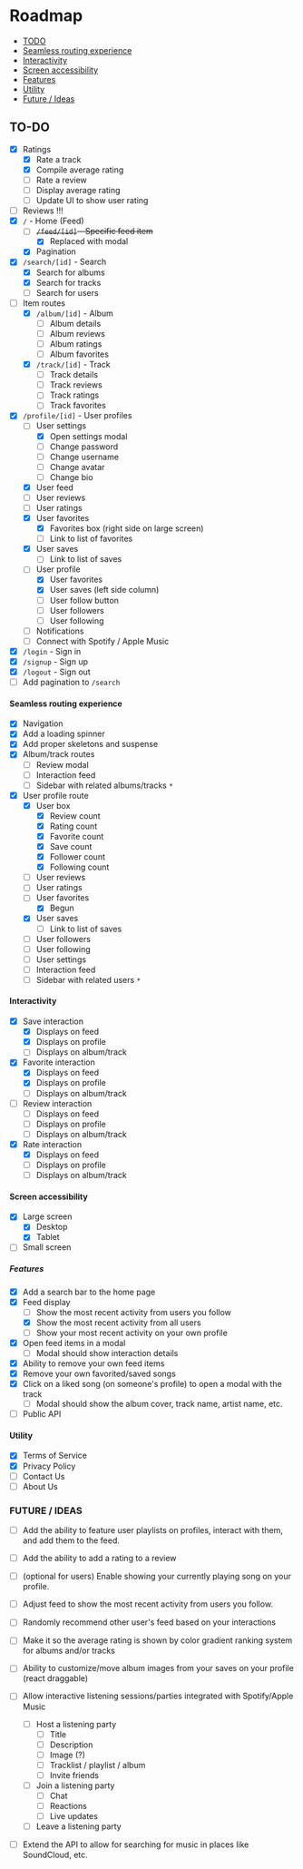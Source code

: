 # Roadmap

- [TODO](#to-do)
- [Seamless routing experience](#seamless-routing-experience)
- [Interactivity](#interactivity)
- [Screen accessibility](#screen-accessibility)
- [Features](#features)
- [Utility](#utility)
- [Future / Ideas](#future--ideas)

## TO-DO

- [x] Ratings
  - [x] Rate a track
  - [x] Compile average rating
  - [ ] Rate a review
  - [ ] Display average rating
  - [ ] Update UI to show user rating
- [ ] Reviews !!!
- [x] `/` - Home (Feed)
  - [ ] ~~`/feed/[id]` - Specific feed item~~
    - [x] Replaced with modal
  - [x] Pagination
- [x] `/search/[id]` - Search
  - [x] Search for albums
  - [x] Search for tracks
  - [ ] Search for users
- [ ] Item routes
  - [x] `/album/[id]` - Album
    - [ ] Album details
    - [ ] Album reviews
    - [ ] Album ratings
    - [ ] Album favorites
  - [x] `/track/[id]` - Track
    - [ ] Track details
    - [ ] Track reviews
    - [ ] Track ratings
    - [ ] Track favorites
- [x] `/profile/[id]` - User profiles
  - [ ] User settings
    - [x] Open settings modal
    - [ ] Change password
    - [ ] Change username
    - [ ] Change avatar
    - [ ] Change bio
  - [x] User feed
  - [ ] User reviews
  - [ ] User ratings
  - [x] User favorites
    - [x] Favorites box (right side on large screen)
    - [ ] Link to list of favorites
  - [x] User saves
    - [ ] Link to list of saves
  - [ ] User profile
    - [x] User favorites
    - [x] User saves (left side column)
    - [ ] User follow button
    - [ ] User followers
    - [ ] User following
  - [ ] Notifications
  - [ ] Connect with Spotify / Apple Music
- [x] `/login` - Sign in
- [x] `/signup` - Sign up
- [x] `/logout` - Sign out
- [ ] Add pagination to `/search`

#### Seamless routing experience

- [x] Navigation
- [x] Add a loading spinner
- [x] Add proper skeletons and suspense
- [x] Album/track routes
  - [ ] Review modal
  - [ ] Interaction feed
  - [ ] Sidebar with related albums/tracks `*`
- [x] User profile route
  - [x] User box
    - [x] Review count
    - [x] Rating count
    - [x] Favorite count
    - [x] Save count
    - [x] Follower count
    - [x] Following count
  - [ ] User reviews
  - [ ] User ratings
  - [ ] User favorites
    - [x] Begun
  - [x] User saves
    - [ ] Link to list of saves
  - [ ] User followers
  - [ ] User following
  - [ ] User settings
  - [ ] Interaction feed
  - [ ] Sidebar with related users `*`

#### Interactivity

- [x] Save interaction
  - [x] Displays on feed
  - [x] Displays on profile
  - [ ] Displays on album/track
- [x] Favorite interaction
  - [x] Displays on feed
  - [x] Displays on profile
  - [ ] Displays on album/track
- [ ] Review interaction
  - [ ] Displays on feed
  - [ ] Displays on profile
  - [ ] Displays on album/track
- [x] Rate interaction
  - [x] Displays on feed
  - [ ] Displays on profile
  - [ ] Displays on album/track

#### Screen accessibility

- [x] Large screen
  - [x] Desktop
  - [x] Tablet
- [ ] Small screen

##### Features

- [x] Add a search bar to the home page
- [x] Feed display
  - [ ] Show the most recent activity from users you follow
  - [x] Show the most recent activity from all users
  - [ ] Show your most recent activity on your own profile
- [x] Open feed items in a modal
  - [ ] Modal should show interaction details
- [x] Ability to remove your own feed items
- [x] Remove your own favorited/saved songs
- [x] Click on a liked song (on someone's profile) to open a modal with the track
  - [ ] Modal should show the album cover, track name, artist name, etc.
- [ ] Public API

#### Utility

- [x] Terms of Service
- [x] Privacy Policy
- [ ] Contact Us
- [ ] About Us

### FUTURE / IDEAS

- [ ] Add the ability to feature user playlists on profiles, interact with them, and add them to the feed.
- [ ] Add the ability to add a rating to a review
- [ ] (optional for users) Enable showing your currently playing song on your profile.
- [ ] Adjust feed to show the most recent activity from users you follow.
- [ ] Randomly recommend other user's feed based on your interactions

- [ ] Make it so the average rating is shown by color gradient ranking system for albums and/or tracks
- [ ] Ability to customize/move album images from your saves on your profile (react draggable)

- [ ] Allow interactive listening sessions/parties integrated with Spotify/Apple Music

  - [ ] Host a listening party
    - [ ] Title
    - [ ] Description
    - [ ] Image (?)
    - [ ] Tracklist / playlist / album
    - [ ] Invite friends
  - [ ] Join a listening party
    - [ ] Chat
    - [ ] Reactions
    - [ ] Live updates
  - [ ] Leave a listening party

- [ ] Extend the API to allow for searching for music in places like SoundCloud, etc.
